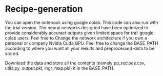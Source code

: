 # Recipe-generation
You can open the notebook using google colab. This code can also run with the trial version.
The neural networks designed have been optimized to provide considerably accuract outputs given limited space for trail google colab users. 
Feel free to Change the network architecture if you own a personal or company Nvidia Cuda GPU. 
Feel free to change the BASE_PATH according to where you want all your results and preprocessed-data to be stored.

Download the data and store all the contents (namely pp_recipes.csv, utils.py, output.pkl, ingr_map.pkl) it in the BASE_PATH.
